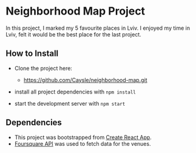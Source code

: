 ﻿# Neighborhood Map Project

In this project, I marked my 5 favourite places in Lviv. I enjoyed my time in Lviv, felt it would be the best place for the last project.

## How to Install

* Clone the project here:
  - https://github.com/Caysle/neighborhood-map.git

* install all project dependencies with `npm install`
* start the development server with `npm start`

## Dependencies

* This project was bootstrapped from [Create React App](https://github.com/facebook/create-react-app). 
* [Foursquare API](https://developer.foursquare.com/) was used to fetch data for the venues.